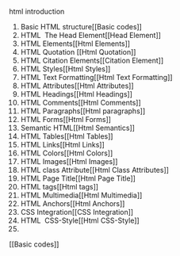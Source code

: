 html introduction
1. Basic HTML structure[[Basic codes]]
2. HTML  The Head Element[[Head Element]]
3. HTML Elements[[Html Elements]] 
4. HTML Quotation [[Html Quotation]]
5. HTML Citation Elements[[Citation Element]]
6.  HTML Styles[[Html Styles]]
7. HTML Text Formatting[[Html Text Formatting]]
8. HTML Attributes[[Html Attributes]]
9. HTML Headings[[Html Headings]]
10. HTML Comments[[Html Comments]]
11. HTML Paragraphs[[Html paragraphs]]
12. HTML Forms[[Html Forms]]
13. Semantic HTML[[Html Semantics]]
14. HTML Tables[[Html Tables]]
15. HTML Links[[Html Links]]
16. HTML Colors[[Html Colors]]
17. HTML Images[[Html Images]]
18. HTML class Attribute[[Html Class Attributes]]
19. HTML Page Title[[Html Page Title]]
20.  HTML tags[[Html tags]]
21. HTML Multimedia[[Html Multimedia]]
22. HTML Anchors[[Html Anchors]]
23. CSS Integration[[CSS Integration]]
24. HTML  CSS-Style[[Html CSS-Style]]
25. 





[[Basic codes]]

